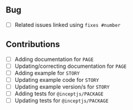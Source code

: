 <!--
Thanks for opening a PR! Your contribution is much appreciated.
In order to make sure your PR is handled as smoothly as possible we request that you follow the checklist sections below.
Choose the right checklist for the change that you're making:
-->

## Bug

- [ ] Related issues linked using `fixes #number`

## Contributions

 - [ ] Adding documentation for `PAGE`
 - [ ] Updating/correcting documentation for `PAGE`
 - [ ] Adding example for `STORY`
 - [ ] Updating example code for `STORY`
 - [ ] Updating example version/s for `STORY`
 - [ ] Adding tests for `@inceptjs/PACKAGE`
 - [ ] Updating tests for `@inceptjs/PACKAGE`
